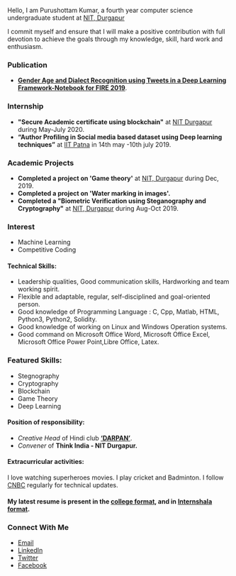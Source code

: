 Hello, I am Purushottam Kumar, a fourth year computer science undergraduate student at [NIT, Durgapur](https://nitdgp.ac.in/) 

I commit myself and ensure that I will make a positive contribution with full devotion to achieve the goals through my knowledge, skill, hard work and enthusiasm. 

### Publication
- **[Gender Age and Dialect Recognition using Tweets in a Deep Learning Framework-Notebook for FIRE 2019](https://scholar.google.com/scholar?oi=gsb90&q=Gender%20Age%20and%20Dialect%20Recognition%20using%20Tweets%20in%20a%20Deep%20Learning%20Framework%20Notebook%20for%20FIRE%202019.&lookup=0&hl=en)**.


### Internship
- **"Secure Academic certificate using blockchain"** at [NIT Durgapur](https://nitdgp.ac.in) during May-July 2020.
- **“Author Profiling in Social media based dataset using Deep learning techniques”** at [IIT Patna](https://www.iitp.ac.in/) in 14th may -10th july 2019.


### Academic Projects
- **Completed a project on 'Game theory'** at [NIT, Durgapur](https://nitdgp.ac.in/) during Dec, 2019.
- **Completed a project on 'Water marking in images'.**
- **Completed a "Biometric Verification using Steganography and Cryptography"** at [NIT, Durgapur](https://nitdgp.ac.in/) during Aug-Oct 2019.


###  Interest
- Machine Learning
- Competitive Coding


#### Technical Skills:
- Leadership qualities, Good communication skills, Hardworking and team working spirit.
- Flexible and adaptable, regular, self-disciplined and goal-oriented person.
- Good knowledge of Programming Language : C, Cpp, Matlab, HTML, Python3, Python2, Solidity.
- Good knowledge of working on Linux and Windows Operation systems.
- Good command on Microsoft Office Word, Microsoft Office Excel, Microsoft Office Power Point,Libre Office, Latex.

### Featured Skills:
- Stegnography
- Cryptography
- Blockchain
- Game Theory
- Deep Learning

#### Position of responsibility:
- _Creative Head_ of Hindi club **[‘DARPAN’](https://www.facebook.com/darpan.nitdgp/)**.
- _Convener_ of **Think India - NIT Durgapur.**


#### Extracurricular activities:
I love watching superheroes movies. I play cricket and Badminton. I follow [CNBC](https://www.cnbc.com/technology/) regularly for technical updates.
#### My latest resume is present in the [college format](Cv_Purushottam.pdf), and in [Internshala format](CV_Purushottam.pdf).
### Connect With Me
- [Email](mailto:kumarpurushottam062@gmail.com/)
- [LinkedIn](https://www.linkedin.com/in/purushottam-kumar-29006017a)
- [Twitter](https://twitter.com/Purushottam_nit)
- [Facebook](https://www.facebook.com/purushottam22111999?ref=bookmarks)
